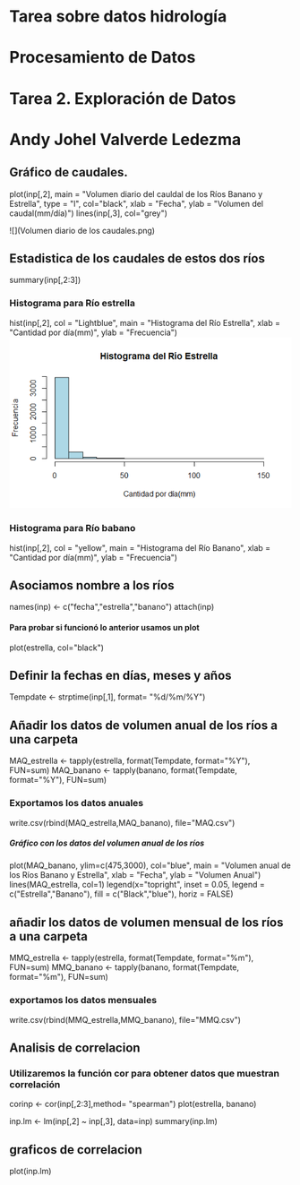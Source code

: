 # **Tarea sobre datos hidrología**
# Procesamiento de Datos  
# Tarea 2. Exploración de Datos  
# Andy Johel Valverde Ledezma  

## **Gráfico de caudales.**
plot(inp[,2],
     main = "Volumen diario del cauldal de los Ríos Banano y Estrella",
     type = "l", col="black", xlab = "Fecha",
     ylab = "Volumen del caudal(mm/día)")
lines(inp[,3],
      col="grey")
      
![](Volumen diario de los caudales.png)

## Estadistica de los caudales de estos dos ríos
summary(inp[,2:3])

### Histograma para Río estrella
hist(inp[,2], col = "Lightblue", 
     main = "Histograma del Río Estrella", 
     xlab = "Cantidad por día(mm)",
     ylab = "Frecuencia")
![](Rplot.png)

### Histograma para Río babano
hist(inp[,2], col = "yellow", 
     main = "Histograma del Río Banano", 
     xlab = "Cantidad por día(mm)",
     ylab = "Frecuencia")
![]()

## Asociamos nombre a los ríos
names(inp) <- c("fecha","estrella","banano")
attach(inp)

#### Para probar si funcionó lo anterior usamos un plot
plot(estrella, col="black")

## Definir la fechas en días, meses y años
Tempdate <- strptime(inp[,1], format= "%d/%m/%Y")

## Añadir los datos de volumen anual de los ríos a una carpeta
MAQ_estrella <- tapply(estrella, format(Tempdate, format="%Y"), FUN=sum)
MAQ_banano <- tapply(banano, format(Tempdate, format="%Y"), FUN=sum)

### Exportamos los datos anuales
write.csv(rbind(MAQ_estrella,MAQ_banano), file="MAQ.csv")

##### Gráfico con los datos del volumen anual de los ríos
plot(MAQ_banano,
     ylim=c(475,3000), col="blue",
     main = "Volumen anual de los Ríos Banano y Estrella",
     xlab = "Fecha",
     ylab = "Volumen Anual")
lines(MAQ_estrella, col=1)
legend(x="topright",
       inset = 0.05, legend = c("Estrella","Banano"),
       fill = c("Black","blue"), horiz = FALSE)

## añadir los datos de volumen mensual de los ríos a una carpeta
MMQ_estrella <- tapply(estrella, format(Tempdate, format="%m"), FUN=sum)
MMQ_banano <- tapply(banano, format(Tempdate, format="%m"), FUN=sum)

### exportamos los datos mensuales
write.csv(rbind(MMQ_estrella,MMQ_banano), file="MMQ.csv")

## Analisis de correlacion
### Utilizaremos la función cor para obtener datos que muestran correlación
corinp <- cor(inp[,2:3],method= "spearman")
plot(estrella, banano)

inp.lm <- lm(inp[,2] ~ inp[,3], data=inp)
summary(inp.lm)

## graficos de correlacion
plot(inp.lm)

